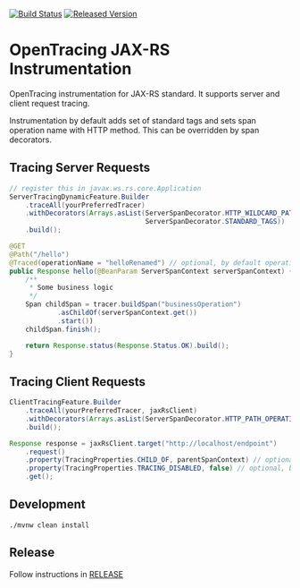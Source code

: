 [![Build Status][ci-img]][ci] [![Released Version][maven-img]][maven]

# OpenTracing JAX-RS Instrumentation

OpenTracing instrumentation for JAX-RS standard.
It supports server and client request tracing.

Instrumentation by default adds set of standard tags and sets span operation name with HTTP method. 
This can be overridden by span decorators.

## Tracing Server Requests
```java
// register this in javax.ws.rs.core.Application
ServerTracingDynamicFeature.Builder
    .traceAll(yourPreferredTracer)
    .withDecorators(Arrays.asList(ServerSpanDecorator.HTTP_WILDCARD_PATH_OPERATION_NAME, 
                                  ServerSpanDecorator.STANDARD_TAGS))
    .build();

@GET
@Path("/hello")
@Traced(operationName = "helloRenamed") // optional, by default operation name is provided by ServerSpanDecorator
public Response hello(@BeanParam ServerSpanContext serverSpanContext) {
    /**
     * Some business logic
     */
    Span childSpan = tracer.buildSpan("businessOperation")
            .asChildOf(serverSpanContext.get())
            .start())
    childSpan.finish();

    return Response.status(Response.Status.OK).build();
}
```

## Tracing Client Requests
```java
ClientTracingFeature.Builder
    .traceAll(yourPreferredTracer, jaxRsClient)
    .withDecorators(Arrays.asList(ServerSpanDecorator.HTTP_PATH_OPERATION_NAME))
    .build();

Response response = jaxRsClient.target("http://localhost/endpoint")
    .request()
    .property(TracingProperties.CHILD_OF, parentSpanContext) // optional, by default new trace is started
    .property(TracingProperties.TRACING_DISABLED, false) // optional, by default false
    .get();
```

## Development
```shell
./mvnw clean install
```

## Release
Follow instructions in [RELEASE](RELEASE.md)


   [ci-img]: https://travis-ci.org/opentracing-contrib/java-jaxrs.svg?branch=master
   [ci]: https://travis-ci.org/opentracing-contrib/java-jaxrs
   [maven-img]: https://img.shields.io/maven-central/v/io.opentracing/opentracing-jaxrs2.svg?maxAge=2592000
   [maven]: http://search.maven.org/#search%7Cga%7C1%7Copentracing-jaxrs2
